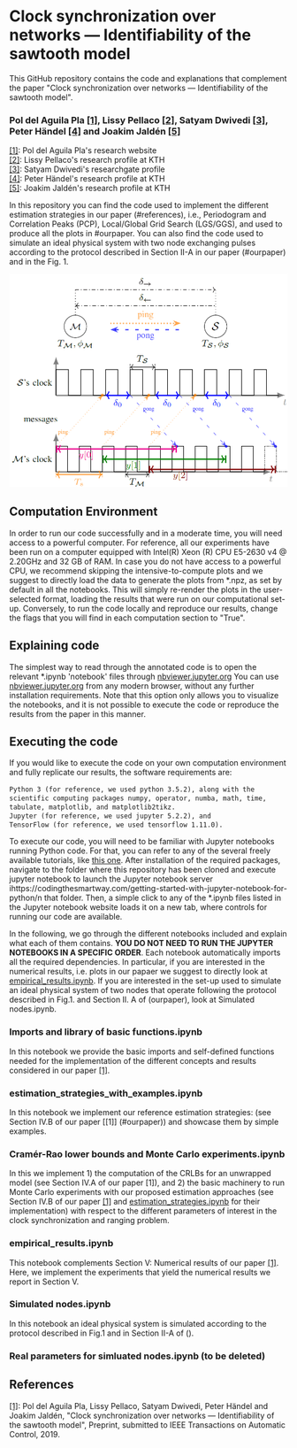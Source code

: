 # Clock synchronization over networks — Identifiability of the sawtooth model

This GitHub repository contains the code and explanations that complement the paper "Clock synchronization over networks — Identifiability of the sawtooth model".
### Pol del Aguila Pla [[1]](https://poldap.github.io/#/), Lissy Pellaco [[2]](https://www.kth.se/profile/pellaco), Satyam Dwivedi [[3]](https://www.researchgate.net/profile/Satyam_Dwivedi2), Peter Händel [[4]](https://www.kth.se/profile/ph/) and Joakim Jaldén [[5]](https://www.kth.se/profile/jalden/)

[[1]](https://poldap.github.io/#/): Pol del Aguila Pla's research website<br/>
[[2]](https://www.kth.se/profile/pellaco): Lissy Pellaco's research profile at KTH<br/>
[[3]](https://www.researchgate.net/profile/Satyam_Dwivedi2): Satyam Dwivedi's researchgate profile<br/>
[[4]](https://www.kth.se/profile/ph/): Peter Händel's research profile at KTH<br/>
[[5]](https://www.kth.se/profile/jalden/): Joakim Jaldén's research profile at KTH<br/>

In this repository you can find the code used to implement the different estimation strategies in our paper (#references), i.e., Periodogram and Correlation Peaks (PCP), Local/Global Grid Search (LGS/GGS), and used to produce all the plots in #ourpaper. You can also find the code used to simulate an ideal physical system with two node exchanging pulses according to the protocol described in Section II-A in our paper (#ourpaper) and in the Fig. 1.

![RTT_measurement_scheme](RTT_measurement_scheme.png)

## Computation Environment
In order to run our code successfully and in a moderate time, you will need access to a powerful computer. For reference, all our experiments have been run on a computer equipped with Intel(R) Xeon (R) CPU E5-2630 v4 @ 2.20GHz and 32 GB of RAM. In case you do not have access to a powerful CPU, we recommend skipping the intensive-to-compute plots and we suggest to directly load the data to generate the plots from *.npz, as set by default in all the notebooks. This will simply re-render the plots in the user-selected format, loading the results that were run on our computational set-up. Conversely, to run the code locally and reproduce our results, change the flags that you will find in each computation section to "True".


## Explaining code 
The simplest way to read through the annotated code is to open the relevant *.ipynb 'notebook' files through [nbviewer.jupyter.org](https://nbviewer.jupyter.org/github/poldap/SpotNet/tree/master/) You can use [nbviewer.jupyter.org](https://nbviewer.jupyter.org/github/poldap/SpotNet/tree/master/) from any modern browser, without any further installation requirements. Note that this option only allows you to visualize the notebooks, and it is not possible to execute the code or reproduce the results from the paper in this manner.

## Executing the code
If you would like to execute the code on your own computation environment and fully replicate our results, the software requirements are:

    Python 3 (for reference, we used python 3.5.2), along with the scientific computing packages numpy, operator, numba, math, time, tabulate, matplotlib, and matplotlib2tikz.
    Jupyter (for reference, we used jupyter 5.2.2), and
    TensorFlow (for reference, we used tensorflow 1.11.0).

To execute our code, you will need to be familiar with Jupyter notebooks running Python code. For that, you can refer to any of the several freely available tutorials, like [this one](https://codingthesmartway.com/getting-started-with-jupyter-notebook-for-python/). After installation of the required packages, navigate to the folder where this repository has been cloned and execute jupyter notebook to launch the Jupyter notebook server ihttps://codingthesmartway.com/getting-started-with-jupyter-notebook-for-python/n that folder. Then, a simple click to any of the *.ipynb files listed in the Jupyter notebook website loads it on a new tab, where controls for running our code are available. 

In the following, we go through the different notebooks included and explain what each of them contains. **YOU DO NOT NEED TO RUN THE JUPYTER NOTEBOOKS IN A SPECIFIC ORDER**. Each notebook automatically imports all the required dependencies. In particular, if you are interested in the numerical results, i.e. plots in our papaer we suggest to directly look at [empirical_results.ipynb](#empirical_results). If you are interested in the set-up used to simulate an ideal physical system of two nodes that operate following the protocol described in Fig.1. and Section II. A of (ourpaper), look at  Simulated nodes.ipynb.

### Imports and library of basic functions.ipynb
In this notebook we provide the basic imports and self-defined functions needed for the implementation of the different concepts and results considered in our paper [[1]](#ourpaper).

### estimation_strategies_with_examples.ipynb
In this notebook we implement our reference estimation strategies: (see Section IV.B of our paper [[1]] (#ourpaper)) and showcase them by simple examples.

### Cramér-Rao lower bounds and Monte Carlo experiments.ipynb
In this we implement 1) the computation of the CRLBs for an unwrapped model (see Section IV.A of our paper [1]), and 2) the basic machinery to run Monte Carlo experiments with our proposed estimation approaches (see Section IV.B of our paper [[1]](#ourpaper) and [estimation_strategies.ipynb](#estimation-strategies.ipynb) for their implementation) with respect to the different parameters of interest in the clock synchronization and ranging problem. 

### empirical_results.ipynb <a id='empirical_results'></a>
This notebook complements Section V: Numerical results of our paper [[1]](#ourpaper). Here, we implement the experiments that yield the numerical results we report in Section V.

### Simulated nodes.ipynb
In this notebook an ideal physical system is simulated according to the protocol described in Fig.1 and in Section II-A of (). 

### Real parameters for simluated nodes.ipynb (to be deleted)

## References
[[1]](#ourpaper): Pol del Aguila Pla, Lissy Pellaco, Satyam Dwivedi, Peter Händel and Joakim Jaldén, "Clock synchronization over networks — Identifiability of the sawtooth model", Preprint, submitted to IEEE Transactions on Automatic Control, 2019.

